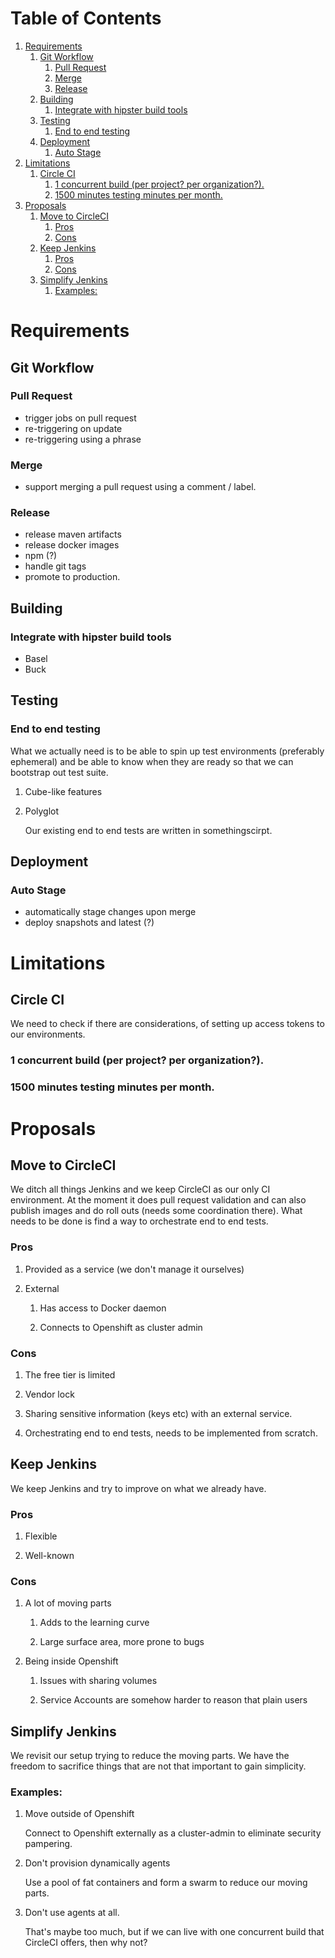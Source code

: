 
# Table of Contents

1.  [Requirements](#orgb4106b1)
    1.  [Git Workflow](#org81903aa)
        1.  [Pull Request](#org9115c45)
        2.  [Merge](#org99a9718)
        3.  [Release](#orgbf63391)
    2.  [Building](#org358757e)
        1.  [Integrate with hipster build tools](#orge2458f8)
    3.  [Testing](#org1bcb7f7)
        1.  [End to end testing](#orge2d2e6b)
    4.  [Deployment](#org0ba162f)
        1.  [Auto Stage](#org01ed0b0)
2.  [Limitations](#orga361a3f)
    1.  [Circle CI](#org4a08787)
        1.  [1 concurrent build (per project? per organization?).](#org2a70536)
        2.  [1500 minutes testing minutes per month.](#org867b4de)
3.  [Proposals](#org6a2ab4e)
    1.  [Move to CircleCI](#org0a4a029)
        1.  [Pros](#org2bb91b7)
        2.  [Cons](#org3fbb059)
    2.  [Keep Jenkins](#org3733765)
        1.  [Pros](#orgf4135a1)
        2.  [Cons](#org3dd65c5)
    3.  [Simplify Jenkins](#org6658d88)
        1.  [Examples:](#org272a418)



<a id="orgb4106b1"></a>

# Requirements


<a id="org81903aa"></a>

## Git Workflow


<a id="org9115c45"></a>

### Pull Request

-   trigger jobs on pull request
-   re-triggering on update
-   re-triggering using a phrase


<a id="org99a9718"></a>

### Merge

-   support merging a pull request using a comment / label.


<a id="orgbf63391"></a>

### Release

-   release maven artifacts
-   release docker images
-   npm (?)
-   handle git tags
-   promote to production.


<a id="org358757e"></a>

## Building


<a id="orge2458f8"></a>

### Integrate with hipster build tools

-   Basel
-   Buck


<a id="org1bcb7f7"></a>

## Testing


<a id="orge2d2e6b"></a>

### End to end testing

What we actually need is to be able to spin up test environments (preferably ephemeral) and be able to know when they are ready so that we can bootstrap out test suite.

1.  Cube-like features

2.  Polyglot

    Our existing end to end tests are written in somethingscirpt.


<a id="org0ba162f"></a>

## Deployment


<a id="org01ed0b0"></a>

### Auto Stage

-   automatically stage changes upon merge
-   deploy snapshots and latest (?)


<a id="orga361a3f"></a>

# Limitations


<a id="org4a08787"></a>

## Circle CI

We need to check if there are considerations, of setting up access tokens to our environments.


<a id="org2a70536"></a>

### 1 concurrent build (per project? per organization?).


<a id="org867b4de"></a>

### 1500 minutes testing minutes per month.


<a id="org6a2ab4e"></a>

# Proposals


<a id="org0a4a029"></a>

## Move to CircleCI

We ditch all things Jenkins and we keep CircleCI as our only CI environment.
At the moment it does pull request validation and can also publish images and do roll outs (needs some coordination there).
What needs to be done is find a way to orchestrate end to end tests.


<a id="org2bb91b7"></a>

### Pros

1.  Provided as a service (we don't manage it ourselves)

2.  External

    1.  Has access to Docker daemon
    
    2.  Connects to Openshift as cluster admin


<a id="org3fbb059"></a>

### Cons

1.  The free tier is limited

2.  Vendor lock

3.  Sharing sensitive information (keys etc) with an external service.

4.  Orchestrating end to end tests, needs to be implemented from scratch.


<a id="org3733765"></a>

## Keep Jenkins

We keep Jenkins and try to improve on what we already have.


<a id="orgf4135a1"></a>

### Pros

1.  Flexible

2.  Well-known


<a id="org3dd65c5"></a>

### Cons

1.  A lot of moving parts

    1.  Adds to the learning curve
    
    2.  Large surface area, more prone to bugs

2.  Being inside Openshift

    1.  Issues with sharing volumes
    
    2.  Service Accounts are somehow harder to reason that plain users


<a id="org6658d88"></a>

## Simplify Jenkins

We revisit our setup trying to reduce the moving parts. We have the freedom to sacrifice things that are not that important to gain simplicity.


<a id="org272a418"></a>

### Examples:

1.  Move outside of Openshift

    Connect to Openshift externally as a cluster-admin to eliminate security pampering.

2.  Don't provision dynamically agents

    Use a pool of fat containers and form a swarm to reduce our moving parts.

3.  Don't use agents at all.

    That's maybe too much, but if we can live with one concurrent build that CircleCI offers, then why not?

